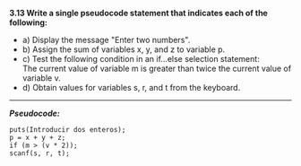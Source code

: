 **3.13 Write a single pseudocode statement that indicates each 
of the following:**
     
* a) Display the message "Enter two numbers".
* b) Assign the sum of variables x, y, and z to variable p. 
* c) Test the following condition in an if…else selection statement:  
  The current value of variable m is greater than twice the  current 
  value of variable v.        
* d) Obtain values for variables s, r, and t from the keyboard.

---

***Pseudocode:***
	
    puts(Introducir dos enteros); 
    p = x + y + z;
    if (m > (v * 2));
    scanf(s, r, t);
